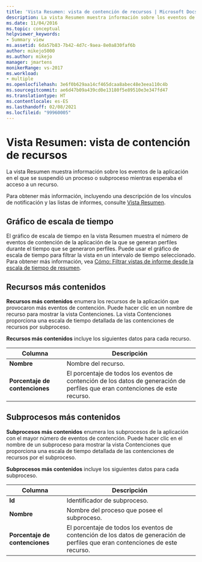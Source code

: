 ```yaml
---
title: 'Vista Resumen: vista de contención de recursos | Microsoft Docs'
description: La vista Resumen muestra información sobre los eventos de la aplicación en el que se suspendió un proceso o subproceso mientras esperaba el acceso a un recurso.
ms.date: 11/04/2016
ms.topic: conceptual
helpviewer_keywords:
- Summary view
ms.assetid: 6da57b83-7b42-4d7c-9aea-8e0a830faf6b
author: mikejo5000
ms.author: mikejo
manager: jmartens
monikerRange: vs-2017
ms.workload:
- multiple
ms.openlocfilehash: 3e6f0b629aa14cf465dcaa8abec48e3eea110c4b
ms.sourcegitcommit: ae6d47b09a439cd0e13180f5e89510e3e347fd47
ms.translationtype: HT
ms.contentlocale: es-ES
ms.lasthandoff: 02/08/2021
ms.locfileid: "99960005"
---
```

# <a name="summary-view---resource-contention-view"></a>Vista Resumen: vista de contención de recursos
La vista Resumen muestra información sobre los eventos de la aplicación en el que se suspendió un proceso o subproceso mientras esperaba el acceso a un recurso.

 Para obtener más información, incluyendo una descripción de los vínculos de notificación y las listas de informes, consulte [Vista Resumen](../profiling/summary-view.md).

## <a name="timeline-graph"></a>Gráfico de escala de tiempo
 El gráfico de escala de tiempo en la vista Resumen muestra el número de eventos de contención de la aplicación de la que se generan perfiles durante el tiempo que se generaron perfiles. Puede usar el gráfico de escala de tiempo para filtrar la vista en un intervalo de tiempo seleccionado. Para obtener más información, vea [Cómo: Filtrar vistas de informe desde la escala de tiempo de resumen](../profiling/how-to-filter-report-views-from-the-summary-timeline.md).

## <a name="most-contended-resources"></a>Recursos más contenidos
 **Recursos más contenidos** enumera los recursos de la aplicación que provocaron más eventos de contención. Puede hacer clic en un nombre de recurso para mostrar la vista Contenciones. La vista Contenciones proporciona una escala de tiempo detallada de las contenciones de recursos por subproceso.

 **Recursos más contenidos** incluye los siguientes datos para cada recurso.

|Columna|Descripción|
|------------|-----------------|
|**Nombre**|Nombre del recurso.|
|**Porcentaje de contenciones**|El porcentaje de todos los eventos de contención de los datos de generación de perfiles que eran contenciones de este recurso.|

## <a name="most-contended-thread"></a>Subprocesos más contenidos
 **Subprocesos más contenidos** enumera los subprocesos de la aplicación con el mayor número de eventos de contención. Puede hacer clic en el nombre de un subproceso para mostrar la vista Contenciones que proporciona una escala de tiempo detallada de las contenciones de recursos por el subproceso.

 **Subprocesos más contenidos** incluye los siguientes datos para cada subproceso.

|Columna|Descripción|
|------------|-----------------|
|**Id**|Identificador de subproceso.|
|**Nombre**|Nombre del proceso que posee el subproceso.|
|**Porcentaje de contenciones**|El porcentaje de todos los eventos de contención de los datos de generación de perfiles que eran contenciones de este recurso.|

